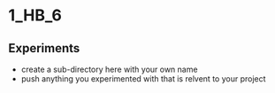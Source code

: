# 1_HB_6

## Experiments

- create a sub-directory here with your own name
- push anything you experimented with that is relvent to your project